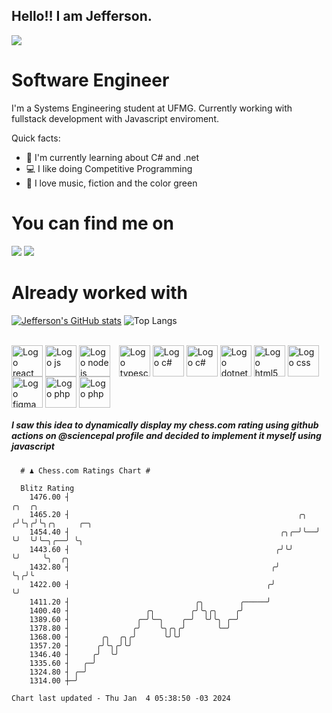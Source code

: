 ## Hello!! I am Jefferson.
![](https://komarev.com/ghpvc/?username=Jefferson13t&label=Profile%20Visits&color=blue&style=for-the-badge)

# Software Engineer
I'm a Systems Engineering student at UFMG. Currently working with fullstack development with Javascript enviroment.

<div>
Quick facts:
  <ul>
<li>🚀 I'm currently learning about C# and .net</li>
<li>💻 I like doing Competitive Programming</li>
<li>💚 I love music, fiction and the color green</li>
    </ul>
</div>

# You can find me on
<div>
  <a href="https://www.linkedin.com/in/jefferson-souuza" target="_blank"><img src="https://img.shields.io/badge/-LinkedIn-%230077B5?style=for-the-badge&logo=linkedin&logoColor=white" target="_blank"></a> 
  <a href="https://instagram.com/jeffpsou" target="_blank"><img src="https://img.shields.io/badge/-Instagram-%23E4405F?style=for-the-badge&logo=instagram&logoColor=white" target="_blank"></a>
</div>

# Already worked with
[![Jefferson's GitHub stats](https://github-readme-stats.vercel.app/api?username=jefferson13t&show_icons=true&theme=gotham&rank_icon=github&layout=compact)](https://github.com/anuraghazra/github-readme-stats)
![Top Langs](https://github-readme-stats.vercel.app/api/top-langs/?username=jefferson13t&size_weight=0.5&count_weight=0.5&theme=gotham&layout=compact)

<div style="display: inline_block"><br>
  <img alt="Logo react" align="center" style="height:50px" src="https://cdn.jsdelivr.net/gh/devicons/devicon/icons/react/react-original.svg" />
  <img alt="Logo js" align="center" style="height:50px" src="https://cdn.jsdelivr.net/gh/devicons/devicon/icons/javascript/javascript-original.svg" />
  <img alt="Logo node js" align="center" style="height:50px; margin-right: 10px" src="https://cdn.jsdelivr.net/gh/devicons/devicon/icons/nodejs/nodejs-original.svg" />
  <img alt="Logo typescript" align="center" style="height:50px" src="https://cdn.jsdelivr.net/gh/devicons/devicon/icons/typescript/typescript-original.svg" />
  <img alt="Logo c#" align="center" style="height:50px" src="https://cdn.jsdelivr.net/gh/devicons/devicon/icons/graphql/graphql-plain.svg" />
  <img alt="Logo c#" align="center" style="height:50px" src="https://cdn.jsdelivr.net/gh/devicons/devicon/icons/csharp/csharp-original.svg" />
  <img alt="Logo dotnet" align="center" style="height:50px" src="https://cdn.jsdelivr.net/gh/devicons/devicon/icons/dotnetcore/dotnetcore-original.svg" />
  <img alt="Logo html5" align="center" style="height:50px" src="https://cdn.jsdelivr.net/gh/devicons/devicon/icons/html5/html5-original.svg" />
  <img alt="Logo css" align="center" style="height:50px" src="https://cdn.jsdelivr.net/gh/devicons/devicon/icons/css3/css3-original.svg" />
  <img alt="Logo figma" align="center" style="height:50px" src="https://cdn.jsdelivr.net/gh/devicons/devicon/icons/figma/figma-original.svg" />
  <img alt="Logo php" align="center" style="height:50px" src="https://cdn.jsdelivr.net/gh/devicons/devicon/icons/cplusplus/cplusplus-original.svg" />
  <img alt="Logo php" align="center" style="height:50px" src="https://cdn.jsdelivr.net/gh/devicons/devicon/icons/php/php-original.svg" />
</div>

##### I saw this idea to dynamically display my chess.com rating using github actions on @sciencepal profile and decided to implement it myself using javascript

```
  # ♟︎ Chess.com Ratings Chart #
  
  Blitz Rating
    1476.00 ┤                                                        ╭╮  ╭╮                  
    1465.20 ┤                                                   ╭╮  ╭╯╰╮╭╯╰╮╭╮     ╭─╮       
    1454.40 ┤                                               ╭╮╭─╯╰──╯  ╰╯  ╰╯╰─╮╭──╯ ╰╮      
    1443.60 ┤                                              ╭╯╰╯                ╰╯     ╰╮  ╭╮ 
    1432.80 ┤                                             ╭╯                           ╰╮╭╯╰ 
    1422.00 ┤                                            ╭╯                             ╰╯   
    1411.20 ┤                            ╭╮        ╭─────╯                                   
    1400.40 ┤                 ╭╮        ╭╯╰╮╭╮    ╭╯                                         
    1389.60 ┤               ╭─╯╰─╮    ╭─╯  ╰╯╰╮ ╭─╯                                          
    1378.80 ┤              ╭╯    ╰╮╭╮╭╯       ╰─╯                                            
    1368.00 ┤       ╭╮  ╭╮╭╯      ╰╯╰╯                                                       
    1357.20 ┤      ╭╯╰╮╭╯╰╯                                                                  
    1346.40 ┤     ╭╯  ╰╯                                                                     
    1335.60 ┤   ╭─╯                                                                          
    1324.80 ┤ ╭─╯                                                                            
    1314.00 ┼─╯                                                                              

Chart last updated - Thu Jan  4 05:38:50 -03 2024  
  ```
